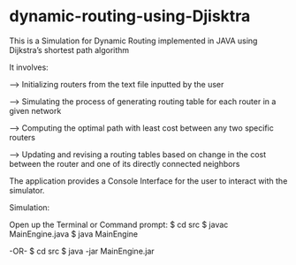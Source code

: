 # dynamic-routing-using-Djisktra

This is a Simulation for Dynamic Routing implemented in JAVA using Dijkstra’s shortest path algorithm

It involves:

--> Initializing routers from the text file inputted by the user

--> Simulating the process of generating routing table for each router in a given network

--> Computing the optimal path with least cost between any two specific routers

--> Updating and revising a routing tables based on change in the cost between the router and one of its directly connected neighbors

The application provides a Console Interface for the user to interact with the simulator.


Simulation:

Open up the Terminal or Command prompt:
$ cd src
$ javac MainEngine.java
$ java MainEngine

-OR-
$ cd src
$ java -jar MainEngine.jar

